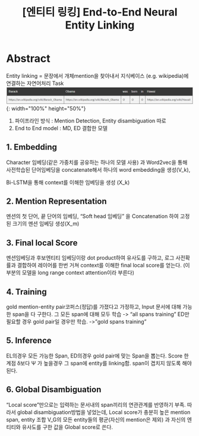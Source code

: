 ﻿---
title:  "[엔티티 링킹] End-to-End Neural Entity Linking"
excerpt: "End-to-End Neural Entity Linking 논문 요약"
toc: true
toc_sticky: true
header:
  teaser: /assets/images/logo.jpg

categories:
  - Entity Linking
tags:
  - Entity Linking
  - Entity Disambiguation
  - 개체 연결
last_modified_at: 2020-08-30T08:06:00-05:00
---
# Abstract

Entity linking = 문장에서 개체mention을 찾아내서 지식베이스 (e.g. wikipedia)에 연결하는 자연어처리 Task
![png](/images/table1.png "표1"){: width="100%" height="50%"}  

1. 파이프라인 방식 : Mention Detection, Entity disambiguation 따로
2. End to End model : MD, ED 결합한 모델


## 1. Embedding

Character 임베딩(같은 가중치를 공유하는 하나의 모델 사용) 과
Word2vec을 통해 사전학습된 단어임베딩을 concatenate해서 하나의 word embedding을 생성(V_k),

Bi-LSTM을 통해 context를 이해한 임베딩을 생성 (X_k)

## 2. Mention Representation

멘션의 첫 단어, 끝 단어의 임베딩, “Soft head 임베딩” 을 Concatenation 하여 고정된 크기의 멘션 임베딩 생성(X_m)

## 3. Final local Score

멘션임베딩과 후보엔티티 임베딩이랑 dot product하여 유사도를 구하고, 로그 사전확률과 결합하여 레이어를 한번 거쳐 context를 이해한 final local score를 얻는다.
(이 부분의 모델을 long range context attention이라 부른다)

## 4. Training

gold mention-entity pair코퍼스(정답)를 가졌다고 가정하고,
Input 문서에 대해 가능한 span을 다 구한다. 그 모든 span에 대해 모두 학습 -> “all spans training”  ED만 필요할 경우 gold pair일 경우만 학습. ->”gold spans training”

## 5. Inference

EL의경우 모든 가능한 Span, ED의경우 gold pair에 맞는 Span을 뽑는다.
Score 한계점 δ보다 Ψ 가 높을경우 그 span에 entity를 linking함. span이 겹치지 않도록 해야된다.

## 6. Global Disambiguation

“Local score”만으로는 입력하는 문서내의 span끼리의 연관관계를 반영하기 부족. 따라서 global disambiguation방법을 넣었는데,
Local score가 충분히 높은 mention span, entity 조합 V_G의 모든 entity들의 평균(자신의 mention은 제외) 과 자신의 엔티티와 유사도를 구한 값을 Global score로 쓴다.